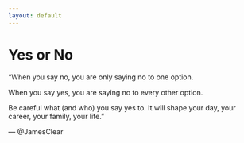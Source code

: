 ```yaml
---
layout: default
---
```


# Yes or No

“When you say no, you are only saying no to one option. 

When you say yes, you are saying no to every other option.

Be careful what (and who) you say yes to. It will shape your day, your career, your family, your life.”

—
@JamesClear